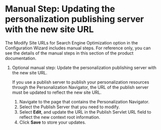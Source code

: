 # Manual Step: Updating the personalization publishing server with the new site URL

The Modify Site URLs for Search Engine Optimization option in the Configuration Wizard includes manual steps. For reference only, you can see the details of the manual steps in this section of the product documentation.

1.  Optional manual step: Update the personalization publishing server with the new site URL.

    If you use a publish server to publish your personalization resources through the Personalization Navigator, the URL of the publish server must be updated to reflect the new site URL.

    1.  Navigate to the page that contains the Personalization Navigator.
    2.  Select the Publish Server that you need to modify.
    3.  Select **Edit**, and update the URL in the Publish Servlet URL field to reflect the new context root information.
    4.  Click **Save** to store your updates.


